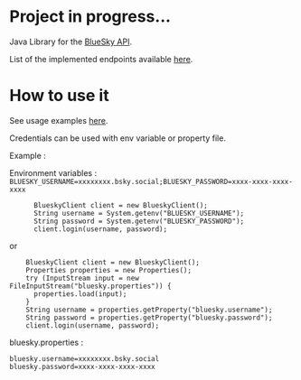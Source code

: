 # Project in progress...

Java Library for the [BlueSky API](https://docs.bsky.app/).

List of the implemented endpoints
available [here](https://github.com/RedouaneBALI/RedSky/blob/main/src/main/java/io/github/redouanebali/IBlueskyClient.java).

# How to use it

See usage
examples [here](https://github.com/RedouaneBALI/RedSky/blob/main/src/test/java/io.github.redouanebali.IntegrationTest.java).

Credentials can be used with env variable or property file.

Example :

Environment variables : `BLUESKY_USERNAME=xxxxxxxx.bsky.social;BLUESKY_PASSWORD=xxxx-xxxx-xxxx-xxxx`

```
      BlueskyClient client = new BlueskyClient();
      String username = System.getenv("BLUESKY_USERNAME");
      String password = System.getenv("BLUESKY_PASSWORD");
      client.login(username, password);
```

or

```
    BlueskyClient client = new BlueskyClient();
    Properties properties = new Properties();
    try (InputStream input = new FileInputStream("bluesky.properties")) {
      properties.load(input);
    }
    String username = properties.getProperty("bluesky.username");
    String password = properties.getProperty("bluesky.password");
    client.login(username, password);
```

bluesky.properties :

```
bluesky.username=xxxxxxxx.bsky.social
bluesky.password=xxxx-xxxx-xxxx-xxxx
````
